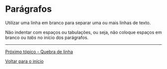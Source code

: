 # Parágrafos  

Utilizar uma linha em branco para separar uma ou mais linhas de texto.  
  
Não indentar com espaços ou tabulações, ou seja, não coloque espaços em branco ou *tabs* no início dos parágrafos.  
  
---
  
[Próximo tópico - Quebra de linha](quebra-de-linha.md)  
  
[Voltar para o início](../README.md) 
